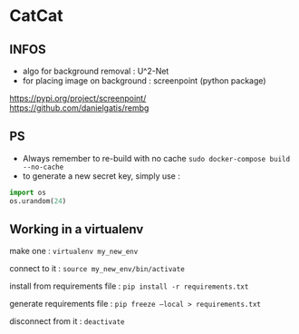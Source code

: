 # CatCat
## INFOS
- algo for background removal : U^2-Net
- for placing image on background : screenpoint (python package) 

https://pypi.org/project/screenpoint/ <br>
https://github.com/danielgatis/rembg


## PS
- Always remember to re-build with no cache `sudo docker-compose build --no-cache` 
- to generate a new secret key, simply use :
```python
import os
os.urandom(24)
```

## Working in a virtualenv

make one :
`virtualenv my_new_env`

connect to it :
`source my_new_env/bin/activate`

install from requirements file :
`pip install -r requirements.txt`

generate requirements file :
`pip freeze —local > requirements.txt`

disconnect from it :
`deactivate`
